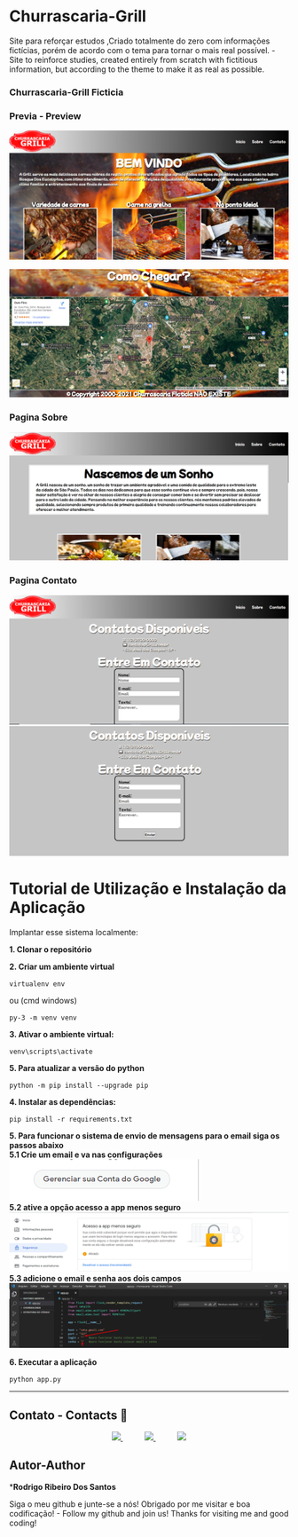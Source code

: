 # Churrascaria-Grill
Site para reforçar estudos ,Criado totalmente do zero com informações fictícias, porém de acordo com o tema para tornar o mais real possível. - Site to reinforce studies, created entirely from scratch with fictitious information, but according to the theme to make it as real as possible. 


### Churrascaria-Grill Ficticia 

### Previa - Preview
![Homepage image](https://github.com/rodrigoribeiro027/Churrascaria---Grill/blob/main/docs/initial%20page.png)

![Homepage image](https://github.com/rodrigoribeiro027/Churrascaria---Grill/blob/main/docs/previa222.png)
### Pagina Sobre
![Homepage image](https://github.com/rodrigoribeiro027/Churrascaria---Grill/blob/main/docs/page%20sobre.png)
### Pagina Contato
![Homepage image](https://github.com/rodrigoribeiro027/Churrascaria---Grill/blob/main/docs/page%20contato.png)
![Homepage image](https://github.com/rodrigoribeiro027/Churrascaria---Grill/blob/main/docs/envio%20de%20email.png)


<h1> Tutorial de Utilização e Instalação da Aplicação </h1>

Implantar esse sistema localmente:

<strong> 1. Clonar o repositório </strong>

<strong> 2. Criar um ambiente virtual </strong> 
```console
virtualenv env 
```
ou (cmd windows)

```console
py-3 -m venv venv
```

<strong> 3. Ativar o ambiente virtual:</strong>

```console
venv\scripts\activate
```
<strong> 5. Para atualizar a versão do python </strong>
```console
python -m pip install --upgrade pip
```
<strong> 4. Instalar as dependências:</strong>
```console
pip install -r requirements.txt
```
<strong> 5. Para funcionar o sistema de envio de mensagens para o email siga os passos abaixo </strong>
<br>
<strong> 5.1 Crie um email e va nas configurações </strong>
<br>
![Homepage image](https://github.com/rodrigoribeiro027/Churrascaria---Grill/blob/main/docs/conta1.png)
<br>
<strong> 5.2 ative a opção acesso a app menos seguro </strong>
<br>
![Homepage image](https://github.com/rodrigoribeiro027/Churrascaria---Grill/blob/main/docs/ativar.png)
<br>
<strong> 5.3 adicione o email e senha aos dois campos </strong>
![Homepage image](https://github.com/rodrigoribeiro027/Churrascaria---Grill/blob/main/docs/email%20e%20senha.png)


<strong> 6. Executar a aplicação </strong>
```console
python app.py 
```



<hr>


   ## Contato - Contacts :iphone:

<p align="center">
    <a href="https://github.com/rodrigoribeiro027">
        <img  src="https://img.shields.io/badge/github-%23100000.svg?&style=for-the-badge&logo=github&logoColor=white&link=mailto:https://github.com/rodrigoribeiro027">
    </a>
    &nbsp;&nbsp;&nbsp;&nbsp;&nbsp;&nbsp;&nbsp;&nbsp;&nbsp;
    <a href="mailto:rodrigo.rsantos40@gmail.com">
        <img src="https://img.shields.io/badge/gmail-D14836?&style=for-the-badge&logo=gmail&logoColor=white&link=mailto:rodrigo.rsantos40@gmail.com">
    </a>
    &nbsp;&nbsp;&nbsp;&nbsp;&nbsp;&nbsp;&nbsp;&nbsp;&nbsp;
    <a href="https://www.linkedin.com/in/rodrigo-ribeiro-5008211b8/">
        <img src="https://img.shields.io/badge/linkedin-%230077B5.svg?&style=for-the-badge&logo=linkedin&logoColor=white&link=mailto:https://www.linkedin.com/in/rodrigo-ribeiro-5008211b8/">
    </a>
</p>






  ## Autor-Author

  ***Rodrigo Ribeiro Dos Santos** 

Siga o meu github e junte-se a nós!
Obrigado por me visitar e boa codificação! -
Follow my github and join us!
Thanks for visiting me and good coding!
